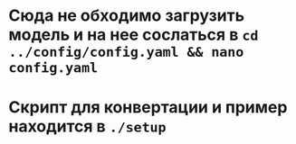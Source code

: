 # Сюда не обходимо загрузить модель и на нее сослаться в `cd ../config/config.yaml && nano config.yaml`

# Скрипт для конвертации и пример находится в `./setup`